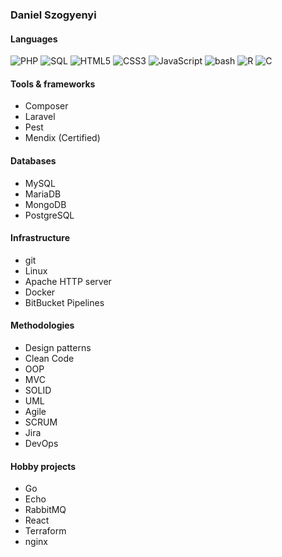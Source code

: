 ### Daniel Szogyenyi

#### Languages

![PHP](https://img.shields.io/badge/-%20PHP-8993be) ![SQL](https://img.shields.io/badge/-%20SQL-lightgrey) ![HTML5](https://img.shields.io/badge/-%20HTML5-f06529) ![CSS3](https://img.shields.io/badge/-%20CSS-2965f1) ![JavaScript](https://img.shields.io/badge/-%20JavaScript-f0db4f) ![bash](https://img.shields.io/badge/-%20bash-000000) ![R](https://img.shields.io/badge/-%20R-276DC2) ![C](https://img.shields.io/badge/-%20C-3949AB)

#### Tools & frameworks

- Composer
- Laravel
- Pest
- Mendix (Certified)

#### Databases

- MySQL
- MariaDB
- MongoDB
- PostgreSQL

#### Infrastructure

- git
- Linux
- Apache HTTP server
- Docker
- BitBucket Pipelines

#### Methodologies

- Design patterns
- Clean Code
- OOP
- MVC
- SOLID
- UML
- Agile
- SCRUM
- Jira
- DevOps

#### Hobby projects

- Go
- Echo
- RabbitMQ
- React
- Terraform
- nginx
